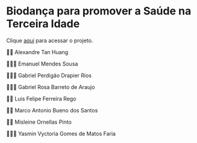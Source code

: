 # Biodança para promover a Saúde na Terceira Idade

Clique [aqui](https://github.com/gbrosa9/test/blob/main/BIODANC%CC%A7A%20-%20GRUPO%202%20(ATUALIZADOO!!!)%20(1).pdf) para acessar o projeto.


🧑🏻 Alexandre Tan Huang

👨🏻‍💼 Emanuel Mendes Sousa

🧔🏻‍♂️ Gabriel Perdigão Drapier Rios

🧔🏻‍♂️ Gabriel Rosa Barreto de Araujo

🧑🏻 Luis Felipe Ferreira Rego

🧑🏻 Marco Antonio Bueno dos Santos

👩🏻 Misleine Ornellas Pinto

👱🏻‍♀️ Yasmin Vyctoria Gomes de Matos Faria 
